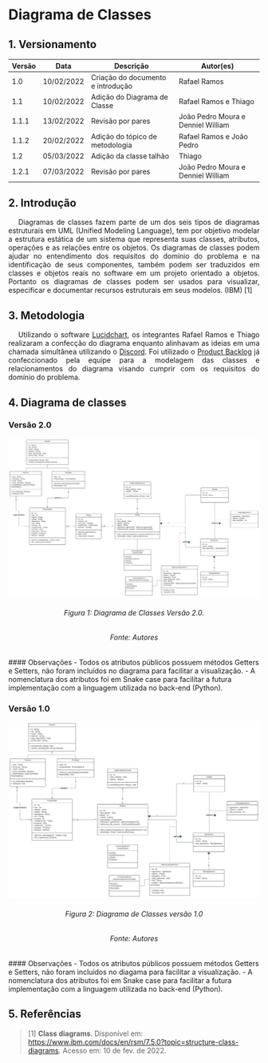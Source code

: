 # Diagrama de Classes

## 1. Versionamento

| Versão | Data       | Descrição                         | Autor(es)                          |
| ------ | ---------- | --------------------------------- | ---------------------------------- |
| 1.0    | 10/02/2022 | Criação do documento e introdução | Rafael Ramos                       |
| 1.1    | 10/02/2022 | Adição do Diagrama de Classe      | Rafael Ramos e Thiago              |
| 1.1.1  | 13/02/2022 | Revisão por pares                 | João Pedro Moura e Denniel William |
| 1.1.2  | 20/02/2022 | Adição do tópico de metodologia   | Rafael Ramos e João Pedro          |
| 1.2    | 05/03/2022 | Adição da classe talhão           | Thiago     |
| 1.2.1 | 07/03/2022 | Revisão por pares                 | João Pedro Moura e Denniel William |

## 2. Introdução

<p align="justify" style="text-indent: 20px">Diagramas de classes fazem parte de um dos seis tipos de diagramas estruturais em UML (Unified Modeling Language), tem por objetivo modelar a estrutura estática de um sistema que representa suas classes, atributos, operações e as relações entre os objetos. Os diagramas de classes podem ajudar no entendimento dos requisitos do domínio do problema e na identificação de seus componentes, também podem ser traduzidos em classes e objetos reais no software em um projeto orientado a objetos. Portanto os diagramas de classes podem ser usados para visualizar, especificar e documentar recursos estruturais em seus modelos. (IBM) [1]</p>

## 3. Metodologia

<p align="justify" style="text-indent: 20px">Utilizando o software <a href="https://www.lucidchart.com/pages/">Lucidchart</a>, os integrantes Rafael Ramos e Thiago realizaram a confecção do diagrama enquanto alinhavam as ideias em uma chamada simultânea utilizando o <a href="https://discord.com/app">Discord</a>. Foi utilizado o <a href="../../agil/product_backlog">Product Backlog</a> já confeccionado pela equipe para a modelagem das classes e relacionamentos do diagrama visando cumprir com os requisitos do domínio do problema.</p>

## 4. Diagrama de classes

### Versão 2.0

<img src="../../../assets/modelagem/estatica/diagramaClasseV2.svg" class="zoom"/>
<h6 align = "center">Figura 1: Diagrama de Classes Versão 2.0.</h6>
<h6 align = "center">Fonte: Autores</h6>
#### Observações
- Todos os atributos públicos possuem métodos Getters e Setters, não foram incluídos no diagrama para facilitar a visualização.
- A nomenclatura dos atributos foi em Snake case para facilitar a futura implementação com a linguagem utilizada no back-end (Python).

### Versão 1.0

<img src="../../../assets/modelagem/diagrama_classes.svg" class="zoom"/>
<h6 align = "center">Figura 2: Diagrama de Classes versão 1.0</h6>
<h6 align = "center">Fonte: Autores</h6>
#### Observações
- Todos os atributos públicos possuem métodos Getters e Setters, não foram incluídos no diagama para facilitar a visualização.
- A nomenclatura dos atributos foi em Snake case para facilitar a futura implementação com a linguagem utilizada no back-end (Python).

## 5. Referências

> [1] **Class diagrams**. Disponível em: <a href="https://www.ibm.com/docs/en/rsm/7.5.0?topic=structure-class-diagrams" target="_blanck">https://www.ibm.com/docs/en/rsm/7.5.0?topic=structure-class-diagrams</a>. Acesso em: 10 de fev. de 2022.
